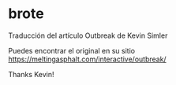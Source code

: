 # brote

Traducción del artículo Outbreak de Kevin Simler

Puedes encontrar el original en su sitio https://meltingasphalt.com/interactive/outbreak/

Thanks Kevin!

